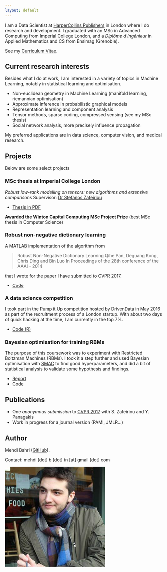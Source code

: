 ```yaml
---
layout: default
---
```


I am a Data Scientist at [HarperCollins Publishers](https://www.harpercollins.co.uk) in London where I do research and development. I graduated with an MSc in Advanced Computing from Imperial College London, and a *Diplôme d'Ingénieur* in Applied Mathematics and CS from Ensimag (Grenoble).

See my [Curriculum Vitae](./CV.pdf).

## Current research interests

Besides what I do at work, I am interested in a variety of topics in Machine Learning, notably in statistical learning and optimisation.

* Non-euclidean geometry in Machine Learning (manifold learning, riemannian optimisation)
* Approximate inference in probabilistic graphical models
* Representation learning and component analysis
* Tensor methods, sparse coding, compressed sensing (see my MSc thesis)
* Social network analysis, more precisely influence propagation

My preferred applications are in data science, computer vision, and medical research.

## Projects

Below are some select projects

### MSc thesis at Imperial College London
*Robust low-rank modelling on tensors: new algorithms and extensive comparisons*
Supervisor: [Dr Stefanos Zafeiriou](https://wp.doc.ic.ac.uk/szafeiri/)

* [Thesis in PDF](https://github.com/mbahri/msc_thesis/raw/master/MSc_Thesis_final.pdf)

**Awarded the Winton Capital Computing MSc Project Prize** (best MSc thesis in Computer Science)

### Robust non-negative dictionary learning
A MATLAB implementation of the algorithm from

> Robust Non-Negative Dictionary Learning Qihe Pan, Deguang Kong, Chris Ding and Bin Luo In Proceedings of the 28th conference of the AAAI - 2014

that I wrote for the paper I have submitted to CVPR 2017.

* [Code](https://github.com/mbahri/rnndl)

### A data science competition
I took part in the [Pump it Up](https://www.drivendata.org/competitions/7/) competition hosted by DrivenData in May 2016 as part of the recruitment process of a London startup. With about two days of quick hacking at the time, I am currently in the top 7%.

* [Code (R)](https://github.com/mbahri/pumpitup)

### Bayesian optimisation for training RBMs

The purpose of this coursework was to experiment with Restricted Boltzman Machines (RBMs). I took it a step further and used Bayesian optimisation with [SMAC](http://www.cs.ubc.ca/labs/beta/Projects/SMAC/) to find good hyperparameters, and did a bit of statistical analysis to validate some hypothesis and findings.

* [Report](https://github.com/mbahri/rbm_bayesian_optimisation/raw/master/Report/DNSDL_cw2.pdf)
* [Code](https://github.com/mbahri/rbm_bayesian_optimisation)

<!-- ### Probabilistic inference of over-diagnosis
TODO -->

## Publications
* One *anonymous submission* to [CVPR 2017](http://cvpr2017.thecvf.com) with S. Zafeiriou and Y. Panagakis
* Work in progress for a journal version (PAMI, JMLR...)


## Author

Mehdi Bahri ([GitHub](http://github.com/mbahri)).

Contact: mehdi [dot] b [dot] tn [at] gmail [dot] com

![Mehdi Bahri](./mehdi_bahri.jpg)

<!-- ### License -->

<!-- [MIT License](http://chibicode.mit-license.org/) -->

<!-- <a href="https://github.com/chibicode/solo" class="github-corner"><svg width="80" height="80" viewBox="0 0 250 250" style="fill:#151513; color:#fff; position: absolute; top: 0; border: 0; right: 0;"><path d="M0,0 L115,115 L130,115 L142,142 L250,250 L250,0 Z"></path><path d="M128.3,109.0 C113.8,99.7 119.0,89.6 119.0,89.6 C122.0,82.7 120.5,78.6 120.5,78.6 C119.2,72.0 123.4,76.3 123.4,76.3 C127.3,80.9 125.5,87.3 125.5,87.3 C122.9,97.6 130.6,101.9 134.4,103.2" fill="currentColor" style="transform-origin: 130px 106px;" class="octo-arm"></path><path d="M115.0,115.0 C114.9,115.1 118.7,116.5 119.8,115.4 L133.7,101.6 C136.9,99.2 139.9,98.4 142.2,98.6 C133.8,88.0 127.5,74.4 143.8,58.0 C148.5,53.4 154.0,51.2 159.7,51.0 C160.3,49.4 163.2,43.6 171.4,40.1 C171.4,40.1 176.1,42.5 178.8,56.2 C183.1,58.6 187.2,61.8 190.9,65.4 C194.5,69.0 197.7,73.2 200.1,77.6 C213.8,80.2 216.3,84.9 216.3,84.9 C212.7,93.1 206.9,96.0 205.4,96.6 C205.1,102.4 203.0,107.8 198.3,112.5 C181.9,128.9 168.3,122.5 157.7,114.1 C157.9,116.9 156.7,120.9 152.7,124.9 L141.0,136.5 C139.8,137.7 141.6,141.9 141.8,141.8 Z" fill="currentColor" class="octo-body"></path></svg></a><style>.github-corner:hover .octo-arm{animation:octocat-wave 560ms ease-in-out}@keyframes octocat-wave{0%,100%{transform:rotate(0)}20%,60%{transform:rotate(-25deg)}40%,80%{transform:rotate(10deg)}}@media (max-width:500px){.github-corner:hover .octo-arm{animation:none}.github-corner .octo-arm{animation:octocat-wave 560ms ease-in-out}}</style> -->
